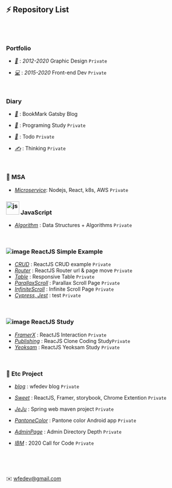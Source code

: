 ## ⚡ Repository List

<br /><br />

### Portfolio

- [*🎨*](https://github.com/gr-p/gr-p.github.io) : *2012-2020* Graphic Design `Private`

- [*💻*](https://github.com/fe-p/fe-p.github.io) : *2015-2020* Front-end Dev `Private`

<br />

### Diary

- [*📙*](https://diary-blog.github.io) : BookMark Gatsby Blog

- [*🌱*](https://github.com/Diary-blog/Study/issues) : Programing Study `Private`

- [*📝*](https://github.com/Diary-blog/Todo/issues) : Todo `Private`

- [*✍️*](https://github.com/Diary-blog/Thinking/issues) : Thinking `Private`

<br />

### 🎁 MSA

- [*Microservice*](https://github.com/wfedev/msa): Nodejs, React, k8s, AWS `Private`

### <img width="36" alt="js" src="https://user-images.githubusercontent.com/54713067/82123075-4f71b600-97d2-11ea-9b86-e1c17811d3cc.png"> JavaScript

- [*Algorithm*](https://github.com/wfedev/algorithm) : Data Structures + Algorithms  `Private`

<br />

### ![image](https://user-images.githubusercontent.com/54713067/74564694-fae05400-4fb2-11ea-961e-c2d777573e73.png) ReactJS Simple Example

- [*CRUD*]() : ReactJS CRUD example `Private`
- [*Router*]() : ReactJS Router url & page move `Private`
- [*Table*]() : Responsive Table `Private`
- [*ParallaxScroll*]() : Parallax Scroll Page `Private`
- [*InfiniteScroll*]() : Infinite Scroll Page `Private`
- [*Cypress, Jest*]() : test `Private`


<br />

### ![image](https://user-images.githubusercontent.com/54713067/74564694-fae05400-4fb2-11ea-961e-c2d777573e73.png) ReactJS Study

- [*FramerX*](https://github.com/wfedev/wfedev/blob/master/Study/FramerX.md) : ReactJS Interaction `Private`
- [*Publishing*](https://github.com/wfedev/wfedev/blob/master/Study/Publishing.md) : ReacJS Clone Coding Study`Private`
- [*Yeoksam*](https://github.com/wfedev/YeoksamStudy) : ReactJS Yeoksam Study `Private`

<br />

### 📌 Etc Project

- [*blog*]() : wfedev blog `Private`
- [*Sweet*]() : ReactJS, Framer, storybook, Chrome Extention `Private`

- [*JeJu*]() : Spring web maven project `Private`
- [*PantoneColor*]() : Pantone color Android app `Private`
- [*AdminPage*]() : Admin Directory Depth `Private`
- [*IBM*]() : 2020 Call for Code `Private`


<br/>
<br/>
<br/>

✉️ wfedev@gmail.com
